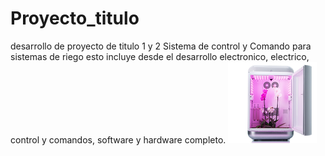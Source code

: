 # Proyecto_titulo
desarrollo de proyecto de titulo 1 y 2
Sistema de control y Comando para sistemas de riego
esto incluye desde el desarrollo electronico, electrico, control y comandos, software y hardware completo.
![Image text](https://github.com/avetol/Proyecto_titulo/blob/main/img/ilustracion%201%20indoor%20Seedo.png)
